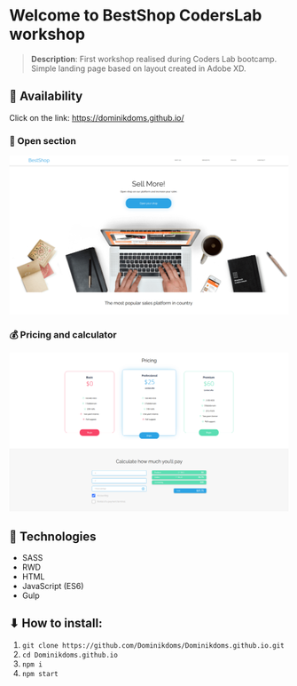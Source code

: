 

# Welcome to BestShop CodersLab workshop
> **Description**: First workshop realised during Coders Lab bootcamp. Simple landing page based on layout created in Adobe XD.

## 🐶 Availability

Click on the link: https://dominikdoms.github.io/

### 🌱 Open section
![demo screenshot](./assets/readMe/welcome)

### 💰 Pricing and calculator 
![demo screenshot](./assets/readMe/pricing)


<h2>📓 Technologies</h2>

<ul>
  <li>SASS</li>
  <li>RWD</li>
  <li>HTML</li>
  <li>JavaScript (ES6)</li>
  <li>Gulp</li>
</ul>

## ⬇ How to install:
1. ``` git clone https://github.com/Dominikdoms/Dominikdoms.github.io.git ```
2. ``` cd Dominikdoms.github.io ```
3. ``` npm i ```
4. ``` npm start ```
